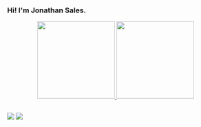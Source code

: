 ### Hi! I'm Jonathan Sales.

<div align="center">
  <a href="https://github.com/jonathansaless">
  <img height="180em" src="https://github-readme-stats.vercel.app/api?username=tobraga&show_icons=true&theme=dark&include_all_commits=true&count_private=true"/>
  <img height="180em" src="https://github-readme-stats.vercel.app/api/top-langs/?username=tobraga&layout=compact&langs_count=7&theme=dark"/>
</div>
  
##
  
<div> 
  <a href="https://www.instagram.com/jonathan.jcss/" target="_blank"><img src="https://img.shields.io/badge/-Instagram-%23E4405F?style=for-the-badge&logo=instagram&logoColor=white" target="_blank"></a>
  <a href="https://www.linkedin.com/in/jonathan-saless/" target="_blank"><img src="https://img.shields.io/badge/-LinkedIn-%230077B5?style=for-the-badge&logo=linkedin&logoColor=white" target="_blank"></a>
</div>

